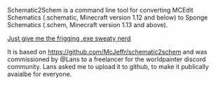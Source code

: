 Schematic2Schem is a command line tool for converting MCEdit Schematics (.schematic, Minecraft version 1.12 and below) to Sponge Schematics (.schem, Minecraft version 1.13 and above).

[Just give me the frigging .exe sweaty nerd](https://github.com/IR0NSIGHT/Schematic2Schem/releases)

It is based on https://github.com/McJeffr/schematic2schem and was commissioned by @Lans to a freelancer for the worldpainter discord community.
Lans asked me to upload it to github, to make it publically avaialbe for everyone.
